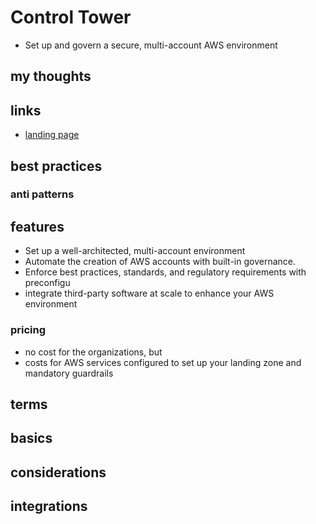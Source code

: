 # Control Tower

- Set up and govern a secure, multi-account AWS environment

## my thoughts

## links

- [landing page](https://aws.amazon.com/controltower/?did=ap_card&trk=ap_card)

## best practices

### anti patterns

## features

- Set up a well-architected, multi-account environment
- Automate the creation of AWS accounts with built-in governance.
- Enforce best practices, standards, and regulatory requirements with preconfigu
- integrate third-party software at scale to enhance your AWS environment

### pricing

- no cost for the organizations, but
- costs for AWS services configured to set up your landing zone and mandatory guardrails

## terms

## basics

## considerations

## integrations
